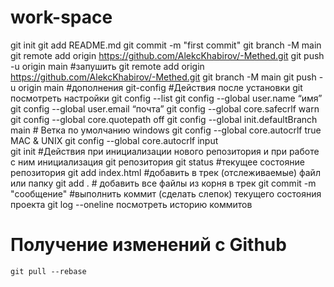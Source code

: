 # work-space
git init
git add README.md
git commit -m "first commit" 
git branch -M main 
git remote add origin https://github.com/AlekcKhabirov/-Methed.git
git push -u origin main #запушить
 git remote add origin https://github.com/AlekcKhabirov/-Methed.git
 git branch -M main git push -u origin main #дополнения
 git-config #Действия после установки git посмотреть настройки
  git config --list
  git config --global user.name “имя”
  git config --global user.email “почта”
git config --global core.safecrlf warn 
git config --global core.quotepath off 
git config --global init.defaultBranch main # Ветка по умолчанию windows 
git config --global core.autocrlf true MAC & UNIX 
git config --global core.autocrlf input  
git init  #Действия при инициализации нового репозитория и при работе с ним инициализация git репозитория
git status  #текущее состояние репозитория
git add index.html #добавить в трек (отслеживаемые) файл или папку
git add .  # добавить все файлы из корня в трек
git commit -m "сообщение" #выполнить коммит (сделать слепок) текущего состояния проекта
git log --oneline посмотреть историю коммитов
# Получение изменений с Github
```shell
git pull --rebase
